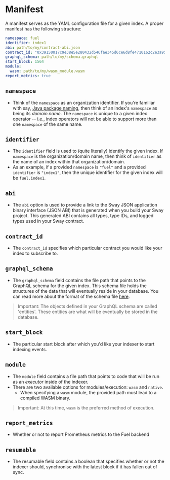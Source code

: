 # Manifest

A manifest serves as the YAML configuration file for a given index. A proper manifest has the following structure:

```yaml
namespace: fuel
identifier: index1
abi: path/to/my/contract-abi.json
contract_id: "0x39150017c9e38e5e280432d546fae345d6ce6d8fe4710162c2e3a95a6faff051"
graphql_schema: path/to/my/schema.graphql
start_block: 1564
module:
  wasm: path/to/my/wasm_module.wasm
report_metrics: true
```

## `namespace`

- Think of the `namespace` as an organization identifier. If you're familiar with say, [Java package naming](https://stackoverflow.com/questions/6247849/java-package-naming), then think of an index's `namespace` as being its _domain name_. The `namespace` is unique to a given index operator -- i.e., index operators will not be able to support more than one `namespace` of the same name.

## `identifier`

- The `identifier` field is used to (quite literally) identify the given index. If `namespace` is the organization/domain name, then think of `identifier` as the name of an index within that organization/domain.
- As an example, if a provided `namespace` is `"fuel"` and a provided `identifier` is `"index1"`, then the unique identifier for the given index will be `fuel.index1`.

## `abi`

- The `abi` option is used to provide a link to the Sway JSON application binary interface (JSON ABI) that is generated when you build your Sway project. This generated ABI contains all types, type IDs, and logged types used in your Sway contract.

## `contract_id`

- The `contract_id` specifies which particular contract you would like your index to subscribe to.

## `graphql_schema`

- The `graphql_schema` field contains the file path that points to the GraphQL schema for the given index. This schema file holds the structures of the data that will eventually reside in your database. You can read more about the format of the schema file [here](schema.md).

> Important: The objects defined in your GraphQL schema are called 'entities'. These entities are what will be eventually be stored in the database.

## `start_block`

- The particular start block after which you'd like your indexer to start indexing events.

## `module`

- The `module` field contains a file path that points to code that will be run as an _executor_ inside of the indexer.
- There are two available options for modules/execution: `wasm` and `native`.
  - When specifying a `wasm` module, the provided path must lead to a compiled WASM binary.

> Important: At this time, `wasm` is the preferred method of execution.

## `report_metrics`

- Whether or not to report Prometheus metrics to the Fuel backend

## `resumable`

- The resumable field contains a boolean that specifies whether or not the indexer should, synchronise with the latest block if it has fallen out of sync. 

